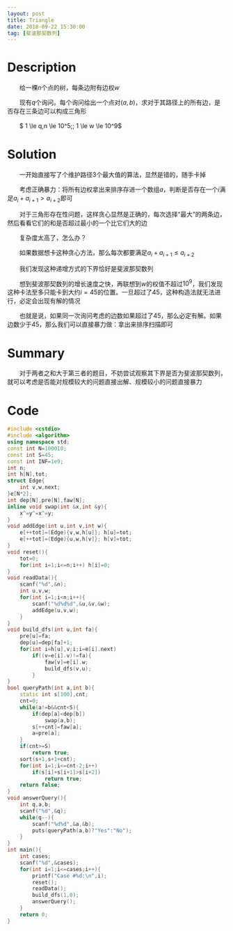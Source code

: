 ```yaml
---
layout: post
title: Triangle
date: 2018-09-22 15:30:00
tag: [斐波那契数列]
---
```


# Description

　　给一棵$n$个点的树，每条边附有边权$w$
　　

　　现有$q$个询问。每个询问给出一个点对$(a,b)$，求对于其路径上的所有边，是否存在三条边可以构成三角形
　　

　　$ 1 \le q,n \le 10^5\;\; 1 \le w \le 10^9$
　


<!-- more -->
# Solution

　　一开始直接写了个维护路径3个最大值的算法，显然是错的，随手卡掉

　　考虑正确暴力：将所有边权拿出来排序存进一个数组$a$，判断是否存在一个$i$满足$a_i+a_{i+1}>a_{i+2}$即可

　　对于三角形存在性问题，这样贪心显然是正确的，每次选择“最大”的两条边，然后看看它们的和是否超过最小的一个比它们大的边

　　复杂度太高了，怎么办？

　　如果数据想卡这种贪心方法，那么每次都要满足$a_{i}+a_{i+1}\le a_{i+2}$

　　我们发现这种递增方式的下界恰好是斐波那契数列

　　想到斐波那契数列的增长速度之快，再联想到$w$的权值不超过$10^9$，我们发现这种卡法至多只能卡到大约$i=45$的位置。一旦超过了45，这种构造法就无法进行，必定会出现有解的情况

　　也就是说，如果同一次询问考虑的边数如果超过了45，那么必定有解。如果边数少于45，那么我们可以直接暴力做：拿出来排序扫描即可

# Summary

　　对于两者之和大于第三者的题目，不妨尝试观察其下界是否为斐波那契数列，就可以考虑是否能对规模较大的问题直接出解、规模较小的问题直接暴力

# Code

```c++
#include <cstdio>
#include <algorithm>
using namespace std;
const int N=100010;
const int S=45;
const int INF=1e9;
int n;
int h[N],tot;
struct Edge{
    int v,w,next;
}e[N*2];
int dep[N],pre[N],faw[N];
inline void swap(int &x,int &y){
    x^=y^=x^=y;
}
void addEdge(int u,int v,int w){
    e[++tot]=(Edge){v,w,h[u]}; h[u]=tot;
    e[++tot]=(Edge){u,w,h[v]}; h[v]=tot;
}
void reset(){
    tot=0;
    for(int i=1;i<=n;i++) h[i]=0;
}
void readData(){
    scanf("%d",&n);
    int u,v,w;
    for(int i=1;i<n;i++){
        scanf("%d%d%d",&u,&v,&w);
        addEdge(u,v,w);
    }
}
void build_dfs(int u,int fa){
    pre[u]=fa;
    dep[u]=dep[fa]+1;
    for(int i=h[u],v;i;i=e[i].next)
        if((v=e[i].v)!=fa){
            faw[v]=e[i].w;
            build_dfs(v,u);
        }
}
bool queryPath(int a,int b){
    static int s[100],cnt;
    cnt=0;
    while(a!=b&&cnt<S){
        if(dep[a]<dep[b])
            swap(a,b);
        s[++cnt]=faw[a];
        a=pre[a];
    }
    if(cnt>=S)
        return true;
    sort(s+1,s+1+cnt);
    for(int i=1;i<=cnt-2;i++)
        if(s[i]+s[i+1]>s[i+2])
            return true;
    return false;
}
void answerQuery(){
    int q,a,b;
    scanf("%d",&q);
    while(q--){
        scanf("%d%d",&a,&b);
        puts(queryPath(a,b)?"Yes":"No");
    }
}
int main(){
    int cases;
    scanf("%d",&cases);
    for(int i=1;i<=cases;i++){
        printf("Case #%d:\n",i);
        reset();
        readData();
        build_dfs(1,0);
        answerQuery();
    }
    return 0;
}
```
